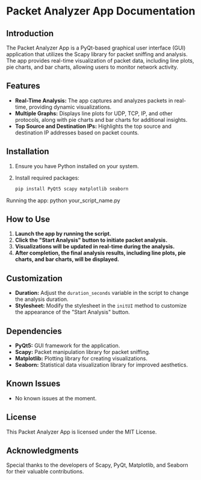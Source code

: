 # Packet Analyzer App Documentation

## Introduction

The Packet Analyzer App is a PyQt-based graphical user interface (GUI) application that utilizes the Scapy library for packet sniffing and analysis. The app provides real-time visualization of packet data, including line plots, pie charts, and bar charts, allowing users to monitor network activity.

## Features

- **Real-Time Analysis:** The app captures and analyzes packets in real-time, providing dynamic visualizations.
- **Multiple Graphs:** Displays line plots for UDP, TCP, IP, and other protocols, along with pie charts and bar charts for additional insights.
- **Top Source and Destination IPs:** Highlights the top source and destination IP addresses based on packet counts.

## Installation

1. Ensure you have Python installed on your system.
2. Install required packages:

   ```bash
   pip install PyQt5 scapy matplotlib seaborn

Running the app:
python your_script_name.py

## How to Use

1. **Launch the app by running the script.**
2. **Click the "Start Analysis" button to initiate packet analysis.**
3. **Visualizations will be updated in real-time during the analysis.**
4. **After completion, the final analysis results, including line plots, pie charts, and bar charts, will be displayed.**

## Customization

- **Duration:** Adjust the `duration_seconds` variable in the script to change the analysis duration.
- **Stylesheet:** Modify the stylesheet in the `initUI` method to customize the appearance of the "Start Analysis" button.

## Dependencies

- **PyQt5:** GUI framework for the application.
- **Scapy:** Packet manipulation library for packet sniffing.
- **Matplotlib:** Plotting library for creating visualizations.
- **Seaborn:** Statistical data visualization library for improved aesthetics.

## Known Issues

- No known issues at the moment.

## License

This Packet Analyzer App is licensed under the MIT License.

## Acknowledgments

Special thanks to the developers of Scapy, PyQt, Matplotlib, and Seaborn for their valuable contributions.

